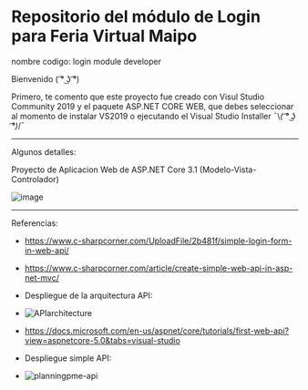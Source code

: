 # Repositorio del módulo de Login para Feria Virtual Maipo
 nombre codigo: login module developer

Bienvenido  ( ͡° ͜ʖ ͡°)


Primero, te comento que este proyecto fue creado con Visul Studio Community 2019 y el paquete ASP.NET CORE WEB, que debes seleccionar al momento de instalar VS2019 o ejecutando el Visual Studio Installer  ¯\\_( ͡° ͜ʖ ͡°)_/¯

--------------------------------------------------------------------------------------------------------------------------------------
Algunos detalles:

Proyecto de Aplicacion Web de ASP.NET Core 3.1 (Modelo-Vista-Controlador)

![image](https://user-images.githubusercontent.com/60913697/115768339-2e1d3080-a378-11eb-881b-fe36267a37cf.png)

---------------------------------------------------------------------------------------------------------------------------------------
Referencias:
- https://www.c-sharpcorner.com/UploadFile/2b481f/simple-login-form-in-web-api/
- https://www.c-sharpcorner.com/article/create-simple-web-api-in-asp-net-mvc/

- Despliegue de la arquitectura API:
- ![APIarchitecture](https://user-images.githubusercontent.com/60913697/115781470-6b89ba00-a388-11eb-829b-a35feda85e5a.png)
- https://docs.microsoft.com/en-us/aspnet/core/tutorials/first-web-api?view=aspnetcore-5.0&tabs=visual-studio

- Despliegue simple API:
- ![planningpme-api](https://user-images.githubusercontent.com/60913697/115781533-82301100-a388-11eb-9283-d15ce7924a6a.jpg)
